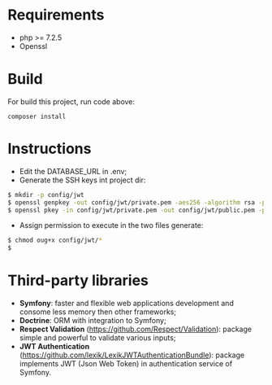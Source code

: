
# Requirements
- php >= 7.2.5
- Openssl

# Build
For build this project, run code above:
```
composer install
```

# Instructions
- Edit the DATABASE_URL in .env;
- Generate the SSH keys int project dir:

``` bash
$ mkdir -p config/jwt
$ openssl genpkey -out config/jwt/private.pem -aes256 -algorithm rsa -pkeyopt rsa_keygen_bits:4096
$ openssl pkey -in config/jwt/private.pem -out config/jwt/public.pem -pubout
```
- Assign permission to execute in the two files generate:
``` bash
$ chmod oug+x config/jwt/*
$
```

# Third-party libraries
- **Symfony**: faster and flexible web applications development and consome less memory then other frameworks;
- **Doctrine**: ORM with integration to Symfony;
- **Respect Validation** (https://github.com/Respect/Validation): package simple and powerful to validate various inputs;
- **JWT Authentication** (https://github.com/lexik/LexikJWTAuthenticationBundle): package implements JWT (Json Web Token) in authentication service of Symfony.
